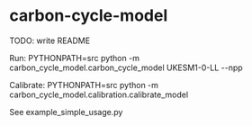 # carbon-cycle-model

TODO: write README

Run: PYTHONPATH=src python -m carbon_cycle_model.carbon_cycle_model UKESM1-0-LL --npp

Calibrate: PYTHONPATH=src python -m carbon_cycle_model.calibration.calibrate_model

See example_simple_usage.py